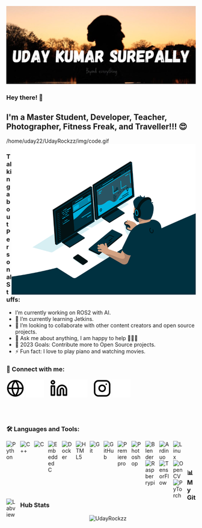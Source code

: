 ![Uday Kumar Surepally Banner](./img/banner.JPG)
### Hey there! 👋


## I'm a Master Student, Developer, Teacher, Photographer, Fitness Freak, and Traveller!!! 😍
/home/uday22/UdayRockzz/img/code.gif
<img align="right" alt="GIF" src="./img/code.gif" width="490" height="400"/>

### Talking about Personal Stuffs:

-  I’m currently working on ROS2 with AI.
- 🌱 I’m currently learning Jetkins.
- 👯 I’m looking to collaborate with other content creators and open source projects.
- 💬 Ask me about anything, I am happy to help 👨🏻‍💻
- 🥅 2023 Goals: Contribute more to Open Source projects.
- ⚡ Fun fact: I love to play piano and watching movies.

### 🔗 Connect with me:

[![website](./img/globe-light.svg)](https://UdayKumarSurepally.github.io#gh-light-mode-only)
[![website](./img/globe-dark.svg)](https://UdayKumarSurepally.github.io#gh-dark-mode-only)
&nbsp;&nbsp;
[![website](./img/linkedin-light.svg)](https://linkedin.com/in/uday-kumar-surepally-01422078#gh-light-mode-only)
[![website](./img/linkedin-dark.svg)](https://linkedin.com/in/uday-kumar-surepally-01422078#gh-dark-mode-only)
&nbsp;&nbsp;
[![website](./img/instagram-light.svg)](https://instagram.com/UdayRockzzz#gh-light-mode-only)
[![website](./img/instagram-dark.svg)](https://instagram.com/UdayRockzzz#gh-dark-mode-only)

<br />

#
### 🛠 Languages and Tools:

 <img align="left" alt="Python" width="27" style="padding-right:10px;" src="https://cdn.jsdelivr.net/gh/devicons/devicon/icons/python/python-plain.svg" />

<img align="left" alt="C++" width="27px" style="padding-right:10px;" src="https://cdn.jsdelivr.net/gh/devicons/devicon/icons/cplusplus/cplusplus-line.svg" />

<img align="left" alt="C" width="27px" style="padding-right:10px;" src="https://cdn.jsdelivr.net/gh/devicons/devicon/icons/c/c-original.svg" />
          
<img align="left" alt=" Embedded C" width="27px" style="padding-right:10px;" src="https://cdn.jsdelivr.net/gh/devicons/devicon/icons/embeddedc/embeddedc-original.svg" />
        
<img align="left" alt="Docker" width="27px" style="padding-right:10px;" src="https://cdn.jsdelivr.net/gh/devicons/devicon/icons/docker/docker-original.svg" />      

<img align="left" alt="HTML5" width="27px" style="padding-right:10px;" src="https://cdn.jsdelivr.net/gh/devicons/devicon/icons/html5/html5-original.svg" />

<img align="left" alt="Git" width="27px" style="padding-right:10px;" src="https://cdn.jsdelivr.net/gh/devicons/devicon/icons/git/git-original.svg" />
          
<img align="left" alt="GitHub" width="27px" src="https://user-images.githubusercontent.com/3369400/139447912-e0f43f33-6d9f-45f8-be46-2df5bbc91289.png" style="padding-right:10px;" />

<img align="left" alt="Premiere pro" width="27px" style="padding-right:10px;" src="https://cdn.jsdelivr.net/gh/devicons/devicon/icons/premierepro/premierepro-original.svg" />

<img align="left" alt="Photoshop" width="27px" style="padding-right:10px;" src="https://cdn.jsdelivr.net/gh/devicons/devicon/icons/photoshop/photoshop-plain.svg" />
          
<img align="left" alt="Blender" width="27px" style="padding-right:10px;"  src="https://cdn.jsdelivr.net/gh/devicons/devicon/icons/blender/blender-original.svg" />
          
<img align="left" alt="Ardinuo" width="27px" style="padding-right:10px;" src="https://cdn.jsdelivr.net/gh/devicons/devicon/icons/arduino/arduino-original.svg" /> 

<img align="left" alt="Linux" width="27px" style="padding-right:10px;" src="https://cdn.jsdelivr.net/gh/devicons/devicon/icons/linux/linux-original.svg" />
          
<img align="left" alt="Raspberrypi" width="27px" style="padding-right:10px;" src="https://cdn.jsdelivr.net/gh/devicons/devicon/icons/raspberrypi/raspberrypi-original.svg" />
          
<img align="left" alt="TensorFlow" width="27px" style="padding-right:10px;"  src="https://cdn.jsdelivr.net/gh/devicons/devicon/icons/tensorflow/tensorflow-original.svg" />
          
<img align="left" alt="OpenCV" width="27px" style="padding-right:10px;" src="https://cdn.jsdelivr.net/gh/devicons/devicon/icons/opencv/opencv-original.svg" />
          
<img align="left" alt="PyTorch" width="27px" style="padding-right:10px;" src="https://cdn.jsdelivr.net/gh/devicons/devicon/icons/pytorch/pytorch-original.svg" />
          
<img align="left" alt="Labview" width="27px" style="padding-right:10px;" src="https://cdn.jsdelivr.net/gh/devicons/devicon/icons/labview/labview-original.svg" />


<br/> 
<br/>

#

### 📊 My GitHub Stats

<p align="center"> <img src="https://github-readme-stats.vercel.app/api?username=UdayRockzz&show_icons=true&theme=great-gatsby" alt="UdayRockzz" />

